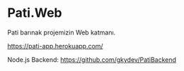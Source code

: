 # Pati.Web

Pati barınak projemizin Web katmanı.


https://pati-app.herokuapp.com/


Node.js Backend: https://github.com/gkydev/PatiBackend
